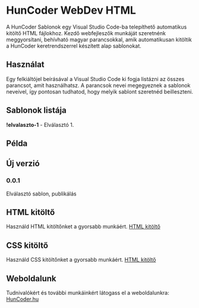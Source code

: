 # HunCoder WebDev HTML

A HunCoder Sablonok egy Visual Studio Code-ba telepíthető automatikus kitöltő  HTML fájlokhoz. Kezdő webfejleszők munkáját szeretnénk meggyorsítani, behívható magyar parancsokkal, amik automatikusan kitöltik a HunCoder keretrendszerrel készített alap sablonokat. 

## Használat

Egy felkiáltójel beírásával a Visual Studio Code ki fogja listázni az összes parancsot, amit használhatsz. A parancsok nevei megegyeznek a sablonok neveivel, így pontosan tudhatod, hogy melyik sablont szeretnéd beilleszteni.

## Sablonok listája

**!elvalaszto-1** - Elválasztó 1.  

## Példa

## Új verzió

### 0.0.1

Elválasztó sablon, publikálás

## HTML kitöltő

Használd HTML kitöltőnket a gyorsabb munkáért. [HTML kitöltő](https://marketplace.visualstudio.com/items?itemName=HunCoder.huncoder-webdev)

## CSS kitöltő

Használd CSS kitöltőnket a gyorsabb munkáért. [HTML kitöltő](https://marketplace.visualstudio.com/items?itemName=HunCoder.huncoder-webdev-css)

## Weboldalunk

Tudnivalókért és további munkáinkért látogass el a weboldalunkra: [HunCoder.hu](http://huncoder.hu)